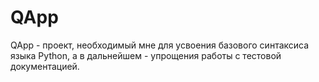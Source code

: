 # QApp

QApp - проект, необходимый мне для усвоения базового синтаксиса языка Python, а в дальнейшем - упрощения работы с тестовой документацией.
